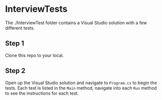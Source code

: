 # InterviewTests

The ./InterviewTest folder contains a Visual Studio solution with a few different tests.

## Step 1
Clone this repo to your local.

## Step 2
Open up the Visual Studio solution and navigate to `Program.cs` to begin the tests.  Each test is listed in the `Main` method, navigate into each `Run` method to see the instructions for each test.